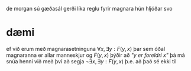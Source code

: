 de morgan sú gæðasál gerði líka reglu fyrir magnara hún hljóðar svo

# dæmi
ef við erum með magnarasetninguna $\forall x, \exists y:F(y,x)$ þar sem óðal magnaranna er allar manneskjur og $F(y,x)$ þýðir að *"y er foreldri x"* 
þá má snúa henni við með því að segja $\lnot\exists x, \exists y:F(y,x)$ þ.e. að það sé ekki til